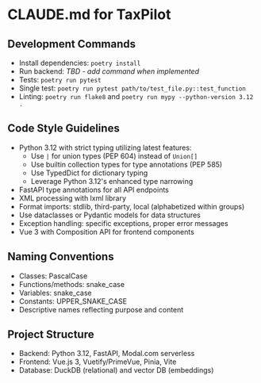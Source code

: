 # CLAUDE.md for TaxPilot

## Development Commands
- Install dependencies: `poetry install`
- Run backend: *TBD - add command when implemented*
- Tests: `poetry run pytest`
- Single test: `poetry run pytest path/to/test_file.py::test_function`
- Linting: `poetry run flake8` and `poetry run mypy --python-version 3.12 .`

## Code Style Guidelines
- Python 3.12 with strict typing utilizing latest features:
  - Use `|` for union types (PEP 604) instead of `Union[]`
  - Use builtin collection types for type annotations (PEP 585) 
  - Use TypedDict for dictionary typing
  - Leverage Python 3.12's enhanced type narrowing
- FastAPI type annotations for all API endpoints
- XML processing with lxml library
- Format imports: stdlib, third-party, local (alphabetized within groups)
- Use dataclasses or Pydantic models for data structures
- Exception handling: specific exceptions, proper error messages
- Vue 3 with Composition API for frontend components

## Naming Conventions
- Classes: PascalCase
- Functions/methods: snake_case
- Variables: snake_case
- Constants: UPPER_SNAKE_CASE
- Descriptive names reflecting purpose and content

## Project Structure
- Backend: Python 3.12, FastAPI, Modal.com serverless
- Frontend: Vue.js 3, Vuetify/PrimeVue, Pinia, Vite
- Database: DuckDB (relational) and vector DB (embeddings)